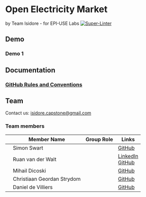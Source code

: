 # Open Electricity Market
by Team Isidore - for EPI-USE Labs
[![Super-Linter](https://github.com/COS301-SE-2024/Open-Electricity-Market/actions/workflows/linter.yml/badge.svg)](https://github.com/marketplace/actions/super-linter)

## Demo

### Demo 1

## Documentation


### [GitHub Rules and Conventions]()
## Team
Contact us: [isidore.capstone@gmail.com](mailto:isidore.capstone@gmail.com)

### Team members

|     | Member Name                | Group Role | Links                                                                                                      |
| --- | -------------------------- | ---------- | ---------------------------------------------------------------------------------------------------------- |
|     | Simon Swart                |            | [GitHub](https://github.com/MasterJeddy)                                                                   |
|     | Ruan van der Walt          |            | [LinkedIn](www.linkedin.com/in/ruan-van-der-walt-22a921177)<br>[GitHub](https://github.com/RuanvanderWalt) |
|     | Mihail Dicoski             |            | [GitHub](https://github.com/mihaildicoski)                                                                 |
|     | Christiaan Geordan Strydom |            | [GitHub](https://github.com/anyx66)                                                                        |
|     | Daniel de Villiers         |            | [GitHub](https://github.com/Danieldv-s)                                                                    |

